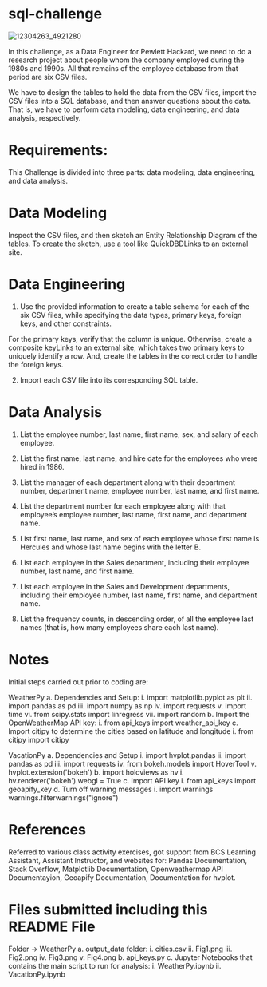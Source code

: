 # sql-challenge 

![12304263_4921280](https://github.com/Pooja14n/sql-challenge/assets/144713762/dc799f9d-1a57-47cf-8fb9-4ad07958501a)

In this challenge, as a Data Engineer for Pewlett Hackard, we need to do a research project about people whom the company employed during the 1980s and 1990s. All that remains of the employee database from that period are six CSV files.

We have to design the tables to hold the data from the CSV files, import the CSV files into a SQL database, and then answer questions about the data. That is, we have to perform data modeling, data engineering, and data analysis, respectively.

# Requirements: 
This Challenge is divided into three parts: data modeling, data engineering, and data analysis.

# Data Modeling
Inspect the CSV files, and then sketch an Entity Relationship Diagram of the tables. To create the sketch, use a tool like QuickDBDLinks to an external site.

# Data Engineering
1. Use the provided information to create a table schema for each of the six CSV files, while specifying the data types, primary keys, foreign keys, and other constraints.

For the primary keys, verify that the column is unique. Otherwise, create a composite keyLinks to an external site, which takes two primary keys to uniquely identify a row. And, create the tables in the correct order to handle the foreign keys.

2. Import each CSV file into its corresponding SQL table.

# Data Analysis
1. List the employee number, last name, first name, sex, and salary of each employee.

2. List the first name, last name, and hire date for the employees who were hired in 1986.

3. List the manager of each department along with their department number, department name, employee number, last name, and first name.

4. List the department number for each employee along with that employee’s employee number, last name, first name, and department name.

5. List first name, last name, and sex of each employee whose first name is Hercules and whose last name begins with the letter B.

6. List each employee in the Sales department, including their employee number, last name, and first name.

7. List each employee in the Sales and Development departments, including their employee number, last name, first name, and department name.

8. List the frequency counts, in descending order, of all the employee last names (that is, how many employees share each last name).


# Notes
Initial steps carried out prior to coding are:

WeatherPy a. Dependencies and Setup: i. import matplotlib.pyplot as plt ii. import pandas as pd iii. import numpy as np iv. import requests v. import time vi. from scipy.stats import linregress vii. import random b. Import the OpenWeatherMap API key: i. from api_keys import weather_api_key c. Import citipy to determine the cities based on latitude and longitude i. from citipy import citipy

VacationPy a. Dependencies and Setup i. import hvplot.pandas ii. import pandas as pd iii. import requests iv. from bokeh.models import HoverTool v. hvplot.extension('bokeh') b. import holoviews as hv i. hv.renderer('bokeh').webgl = True c. Import API key i. from api_keys import geoapify_key d. Turn off warning messages i. import warnings warnings.filterwarnings("ignore")

# References
Referred to various class activity exercises, got support from BCS Learning Assistant, Assistant Instructor, and websites for: Pandas Documentation, Stack Overflow, Matplotlib Documentation, Openweathermap API Documentayion, Geoapify Documentation, Documentation for hvplot.

# Files submitted including this README File
Folder -> WeatherPy a. output_data folder: i. cities.csv ii. Fig1.png iii. Fig2.png iv. Fig3.png v. Fig4.png b. api_keys.py c. Jupyter Notebooks that contains the main script to run for analysis: i. WeatherPy.ipynb ii. VacationPy.ipynb

